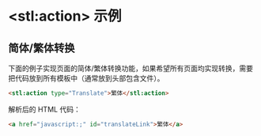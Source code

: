 # &lt;stl:action&gt; 示例

## 简体/繁体转换

下面的例子实现页面的简体/繁体转换功能，如果希望所有页面均实现转换，需要把代码放到所有模板中（通常放到头部包含文件）。

```html
<stl:action type="Translate">繁体</stl:action>
```

解析后的 HTML 代码：

```html
<a href="javascript:;" id="translateLink">繁体</a>
```
